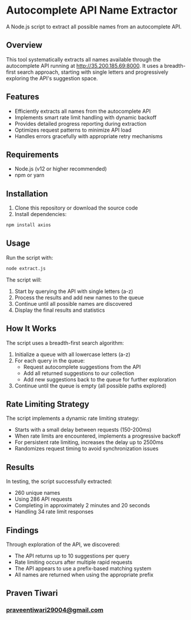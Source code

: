 # Autocomplete API Name Extractor

A Node.js script to extract all possible names from an autocomplete API.

## Overview

This tool systematically extracts all names available through the autocomplete API running at http://35.200.185.69:8000. It uses a breadth-first search approach, starting with single letters and progressively exploring the API's suggestion space.

## Features

- Efficiently extracts all names from the autocomplete API
- Implements smart rate limit handling with dynamic backoff
- Provides detailed progress reporting during extraction
- Optimizes request patterns to minimize API load
- Handles errors gracefully with appropriate retry mechanisms

## Requirements

- Node.js (v12 or higher recommended)
- npm or yarn

## Installation

1. Clone this repository or download the source code
2. Install dependencies:

```bash
npm install axios
```

## Usage

Run the script with:

```bash
node extract.js
```

The script will:
1. Start by querying the API with single letters (a-z)
2. Process the results and add new names to the queue
3. Continue until all possible names are discovered
4. Display the final results and statistics

## How It Works

The script uses a breadth-first search algorithm:

1. Initialize a queue with all lowercase letters (a-z)
2. For each query in the queue:
   - Request autocomplete suggestions from the API
   - Add all returned suggestions to our collection
   - Add new suggestions back to the queue for further exploration
3. Continue until the queue is empty (all possible paths explored)

## Rate Limiting Strategy

The script implements a dynamic rate limiting strategy:
- Starts with a small delay between requests (150-200ms)
- When rate limits are encountered, implements a progressive backoff
- For persistent rate limiting, increases the delay up to 2500ms
- Randomizes request timing to avoid synchronization issues

## Results

In testing, the script successfully extracted:
- 260 unique names
- Using 286 API requests
- Completing in approximately 2 minutes and 20 seconds
- Handling 34 rate limit responses

## Findings

Through exploration of the API, we discovered:
- The API returns up to 10 suggestions per query
- Rate limiting occurs after multiple rapid requests
- The API appears to use a prefix-based matching system
- All names are returned when using the appropriate prefix

## Praven Tiwari
### praveentiwari29004@gmail.com
